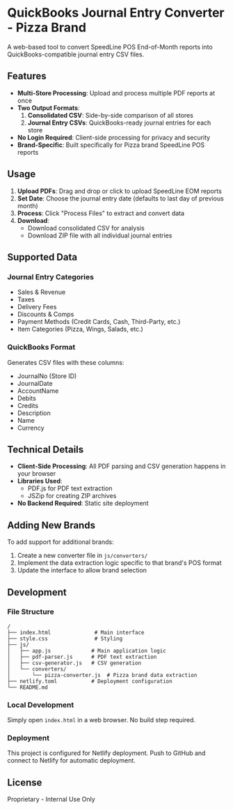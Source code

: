 # QuickBooks Journal Entry Converter - Pizza Brand

A web-based tool to convert SpeedLine POS End-of-Month reports into QuickBooks-compatible journal entry CSV files.

## Features

- **Multi-Store Processing**: Upload and process multiple PDF reports at once
- **Two Output Formats**:
  1. **Consolidated CSV**: Side-by-side comparison of all stores
  2. **Journal Entry CSVs**: QuickBooks-ready journal entries for each store
- **No Login Required**: Client-side processing for privacy and security
- **Brand-Specific**: Built specifically for Pizza brand SpeedLine POS reports

## Usage

1. **Upload PDFs**: Drag and drop or click to upload SpeedLine EOM reports
2. **Set Date**: Choose the journal entry date (defaults to last day of previous month)
3. **Process**: Click "Process Files" to extract and convert data
4. **Download**:
   - Download consolidated CSV for analysis
   - Download ZIP file with all individual journal entries

## Supported Data

### Journal Entry Categories
- Sales & Revenue
- Taxes
- Delivery Fees
- Discounts & Comps
- Payment Methods (Credit Cards, Cash, Third-Party, etc.)
- Item Categories (Pizza, Wings, Salads, etc.)

### QuickBooks Format
Generates CSV files with these columns:
- JournalNo (Store ID)
- JournalDate
- AccountName
- Debits
- Credits
- Description
- Name
- Currency

## Technical Details

- **Client-Side Processing**: All PDF parsing and CSV generation happens in your browser
- **Libraries Used**:
  - PDF.js for PDF text extraction
  - JSZip for creating ZIP archives
- **No Backend Required**: Static site deployment

## Adding New Brands

To add support for additional brands:

1. Create a new converter file in `js/converters/`
2. Implement the data extraction logic specific to that brand's POS format
3. Update the interface to allow brand selection

## Development

### File Structure
```
/
├── index.html              # Main interface
├── style.css               # Styling
├── js/
│   ├── app.js             # Main application logic
│   ├── pdf-parser.js      # PDF text extraction
│   ├── csv-generator.js   # CSV generation
│   └── converters/
│       └── pizza-converter.js  # Pizza brand data extraction
├── netlify.toml           # Deployment configuration
└── README.md
```

### Local Development
Simply open `index.html` in a web browser. No build step required.

### Deployment
This project is configured for Netlify deployment. Push to GitHub and connect to Netlify for automatic deployment.

## License

Proprietary - Internal Use Only
